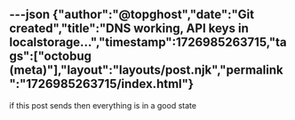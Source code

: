 ---json
{"author":"@topghost","date":"Git created","title":"DNS working, API keys in localstorage...","timestamp":1726985263715,"tags":["octobug (meta)"],"layout":"layouts/post.njk","permalink":"1726985263715/index.html"}
---

if this post sends then everything is in a good state

